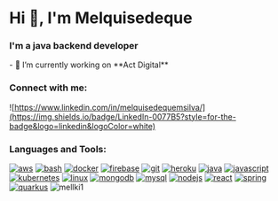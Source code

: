 Hi 👋, I'm Melquisedeque
========================

### I'm a java backend developer

\- 🔭 I’m currently working on \*\*Act Digital\*\*

### Connect with me:

![https://www.linkedin.com/in/melquisedequemsilva/](https://img.shields.io/badge/LinkedIn-0077B5?style=for-the-badge&logo=linkedin&logoColor=white)

### Languages and Tools:

 [![aws](https://img.shields.io/badge/Amazon_AWS-FF9900?style=for-the-badge&logo=amazonaws&logoColor=white)](https://aws.amazon.com)
 [![bash](https://img.shields.io/badge/Shell_Script-121011?style=for-the-badge&logo=gnu-bash&logoColor=white)](https://www.gnu.org/software/bash/)
 [![docker](https://img.shields.io/badge/Docker-2CA5E0?style=for-the-badge&logo=docker&logoColor=white)](https://www.docker.com/)
 [![firebase](https://img.shields.io/badge/firebase-ffca28?style=for-the-badge&logo=firebase&logoColor=black)](https://firebase.google.com/)
 [![git](https://img.shields.io/badge/GIT-E44C30?style=for-the-badge&logo=git&logoColor=white)](https://git-scm.com/)
 [![heroku](https://img.shields.io/badge/Heroku-430098?style=for-the-badge&logo=heroku&logoColor=white)](https://heroku.com)
 [![java](https://img.shields.io/badge/java-%23ED8B00.svg?style=for-the-badge&logo=java&logoColor=white)](https://www.java.com)
 [![javascript](https://img.shields.io/badge/JavaScript-323330?style=for-the-badge&logo=javascript&logoColor=F7DF1E)](https://developer.mozilla.org/en-US/docs/Web/JavaScript)
 [![kubernetes](https://img.shields.io/badge/kubernetes-326ce5.svg?&style=for-the-badge&logo=kubernetes&logoColor=white)](https://kubernetes.io)
 [![linux](https://img.shields.io/badge/Linux-FCC624?style=for-the-badge&logo=linux&logoColor=black)](https://www.linux.org/)
 [![mongodb](https://img.shields.io/badge/MongoDB-4EA94B?style=for-the-badge&logo=mongodb&logoColor=white)](https://www.mongodb.com/)
 [![mysql](https://img.shields.io/badge/MySQL-005C84?style=for-the-badge&logo=mysql&logoColor=white)](https://www.mysql.com/)
 [![nodejs](https://img.shields.io/badge/Node.js-339933?style=for-the-badge&logo=nodedotjs&logoColor=white)](https://nodejs.org)
 [![react](https://img.shields.io/badge/React-20232A?style=for-the-badge&logo=react&logoColor=61DAFB)](https://reactjs.org/)
 [![spring](https://img.shields.io/badge/Spring-6DB33F?style=for-the-badge&logo=spring&logoColor=white)](https://spring.io/)
 [![quarkus](https://img.shields.io/badge/Quarkus-000000?style=for-the-badge&logo=quarkus)](https://quarkus.io/)
![mellki1](https://github-readme-stats.vercel.app/api/top-langs?username=mellki1&show_icons=true&locale=en&layout=compact)
